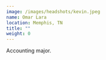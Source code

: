 ```yaml
---
image: /images/headshots/kevin.jpeg
name: Omar Lara
location: Memphis, TN
title: ""
weight: 0
---
```

Accounting major.
